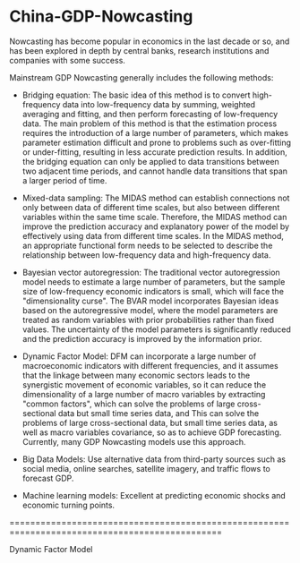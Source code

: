 # China-GDP-Nowcasting

Nowcasting has become popular in economics in the last decade or so, and has been explored in depth by central banks, research institutions and companies with some success.

Mainstream GDP Nowcasting generally includes the following methods:

- Bridging equation: The basic idea of this method is to convert high-frequency data into low-frequency data by summing, weighted averaging and fitting, and then perform forecasting of low-frequency data. The main problem of this method is that the estimation process requires the introduction of a large number of parameters, which makes parameter estimation difficult and prone to problems such as over-fitting or under-fitting, resulting in less accurate prediction results. In addition, the bridging equation can only be applied to data transitions between two adjacent time periods, and cannot handle data transitions that span a larger period of time. 

- Mixed-data sampling: The MIDAS method can establish connections not only between data of different time scales, but also between different variables within the same time scale. Therefore, the MIDAS method can improve the prediction accuracy and explanatory power of the model by effectively using data from different time scales. In the MIDAS method, an appropriate functional form needs to be selected to describe the relationship between low-frequency data and high-frequency data.

- Bayesian vector autoregression: The traditional vector autoregression model needs to estimate a large number of parameters, but the sample size of low-frequency economic indicators is small, which will face the "dimensionality curse". The BVAR model incorporates Bayesian ideas based on the autoregressive model, where the model parameters are treated as random variables with prior probabilities rather than fixed values. The uncertainty of the model parameters is significantly reduced and the prediction accuracy is improved by the information prior.

- Dynamic Factor Model: DFM can incorporate a large number of macroeconomic indicators with different frequencies, and it assumes that the linkage between many economic sectors leads to the synergistic movement of economic variables, so it can reduce the dimensionality of a large number of macro variables by extracting "common factors", which can solve the problems of large cross-sectional data but small time series data, and This can solve the problems of large cross-sectional data, but small time series data, as well as macro variables covariance, so as to achieve GDP forecasting. Currently, many GDP Nowcasting models use this approach.

- Big Data Models: Use alternative data from third-party sources such as social media, online searches, satellite imagery, and traffic flows to forecast GDP.

- Machine learning models: Excellent at predicting economic shocks and economic turning points.

===============================================================================================

Dynamic Factor Model